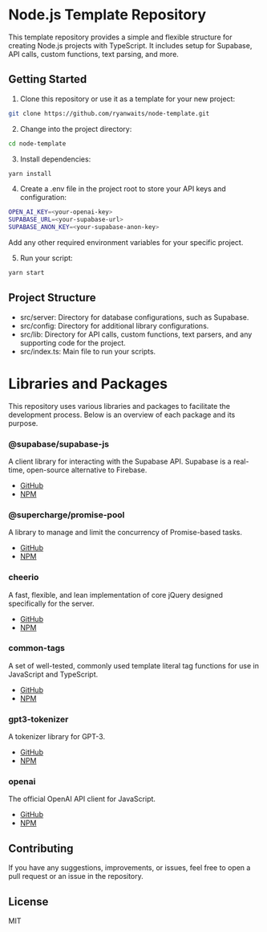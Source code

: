 # Node.js Template Repository

This template repository provides a simple and flexible structure for creating Node.js projects with TypeScript. It includes setup for Supabase, API calls, custom functions, text parsing, and more.

## Getting Started

1. Clone this repository or use it as a template for your new project:

```bash
git clone https://github.com/ryanwaits/node-template.git
```

2. Change into the project directory:

```bash
cd node-template
```

3. Install dependencies:

```bash
yarn install
```

4. Create a .env file in the project root to store your API keys and configuration:

```bash
OPEN_AI_KEY=<your-openai-key>
SUPABASE_URL=<your-supabase-url>
SUPABASE_ANON_KEY=<your-supabase-anon-key>
```

Add any other required environment variables for your specific project.

5. Run your script:

```bash
yarn start
```

## Project Structure

- src/server: Directory for database configurations, such as Supabase.
- src/config: Directory for additional library configurations.
- src/lib: Directory for API calls, custom functions, text parsers, and any supporting code for the project.
- src/index.ts: Main file to run your scripts.

# Libraries and Packages

This repository uses various libraries and packages to facilitate the development process. Below is an overview of each package and its purpose.

### @supabase/supabase-js

A client library for interacting with the Supabase API. Supabase is a real-time, open-source alternative to Firebase.

- [GitHub](https://github.com/supabase/supabase)
- [NPM](https://www.npmjs.com/package/@supabase/supabase-js)

### @supercharge/promise-pool

A library to manage and limit the concurrency of Promise-based tasks.

- [GitHub](https://github.com/supercharge/promise-pool)
- [NPM](https://www.npmjs.com/package/@supercharge/promise-pool)

### cheerio

A fast, flexible, and lean implementation of core jQuery designed specifically for the server.

- [GitHub](https://github.com/cheeriojs/cheerio)
- [NPM](https://www.npmjs.com/package/cheerio)

### common-tags

A set of well-tested, commonly used template literal tag functions for use in JavaScript and TypeScript.

- [GitHub](https://github.com/declandewet/common-tags)
- [NPM](https://www.npmjs.com/package/common-tags)

### gpt3-tokenizer

A tokenizer library for GPT-3.

- [GitHub](https://github.com/yrk-ellow/gpt3-tokenizer)
- [NPM](https://www.npmjs.com/package/gpt3-tokenizer)

### openai

The official OpenAI API client for JavaScript.

- [GitHub](https://github.com/openai/openai)
- [NPM](https://www.npmjs.com/package/openai)

## Contributing

If you have any suggestions, improvements, or issues, feel free to open a pull request or an issue in the repository.

## License

MIT
